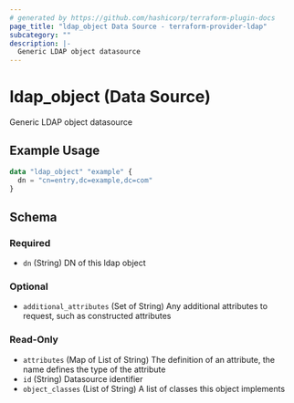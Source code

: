 ```yaml
---
# generated by https://github.com/hashicorp/terraform-plugin-docs
page_title: "ldap_object Data Source - terraform-provider-ldap"
subcategory: ""
description: |-
  Generic LDAP object datasource
---
```


# ldap_object (Data Source)

Generic LDAP object datasource

## Example Usage

```terraform
data "ldap_object" "example" {
  dn = "cn=entry,dc=example,dc=com"
}
```

<!-- schema generated by tfplugindocs -->
## Schema

### Required

- `dn` (String) DN of this ldap object

### Optional

- `additional_attributes` (Set of String) Any additional attributes to request, such as constructed attributes

### Read-Only

- `attributes` (Map of List of String) The definition of an attribute, the name defines the type of the attribute
- `id` (String) Datasource identifier
- `object_classes` (List of String) A list of classes this object implements
